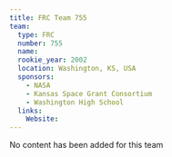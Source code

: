 ```yaml
---
title: FRC Team 755
team:
  type: FRC
  number: 755
  name: 
  rookie_year: 2002
  location: Washington, KS, USA
  sponsors:
    - NASA
    - Kansas Space Grant Consortium
    - Washington High School
  links:
    Website: 
---
```

No content has been added for this team